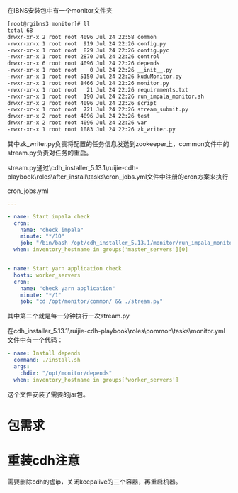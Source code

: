 在IBNS安装包中有一个monitor文件夹

```sh
[root@rgibns3 monitor]# ll
total 68
drwxr-xr-x 2 root root 4096 Jul 24 22:58 common
-rwxr-xr-x 1 root root  919 Jul 24 22:26 config.py
-rwxr-xr-x 1 root root  829 Jul 24 22:26 config.pyc
-rwxr-xr-x 1 root root 2870 Jul 24 22:26 control
drwxr-xr-x 6 root root 4096 Jul 24 22:26 depends
-rwxr-xr-x 1 root root    0 Jul 24 22:26 __init__.py
-rwxr-xr-x 1 root root 5150 Jul 24 22:26 kuduMonitor.py
-rwxr-xr-x 1 root root 8466 Jul 24 22:26 monitor.py
-rwxr-xr-x 1 root root   21 Jul 24 22:26 requirements.txt
-rwxr-xr-x 1 root root  190 Jul 24 22:26 run_impala_monitor.sh
drwxr-xr-x 2 root root 4096 Jul 24 22:26 script
-rwxr-xr-x 1 root root  721 Jul 24 22:26 stream_submit.py
drwxr-xr-x 2 root root 4096 Jul 24 22:26 test
drwxr-xr-x 2 root root 4096 Jul 24 22:26 var
-rwxr-xr-x 1 root root 1083 Jul 24 22:26 zk_writer.py
```

其中zk_writer.py负责将配置的任务信息发送到zookeeper上，common文件中的stream.py负责对任务的重启。

stream.py通过\cdh_installer_5.13.1\ruijie-cdh-playbook\roles\after_install\tasks\cron_jobs.yml文件中注册的cron方案来执行

cron_jobs.yml

```yaml
---

- name: Start impala check
  cron:
    name: "check impala"
    minute: "*/10"
    job: "/bin/bash /opt/cdh_installer_5.13.1/monitor/run_impala_monitor.sh"
  when: inventory_hostname in groups['master_servers'][0]


- name: Start yarn application check
  hosts: worker_servers
  cron:
    name: "check yarn application"
    minute: "*/1"
    job: "cd /opt/monitor/common/ && ./stream.py"
```

其中第二个就是每一分钟执行一次stream.py

在cdh_installer_5.13.1\ruijie-cdh-playbook\roles\common\tasks\monitor.yml文件中有一个代码：

```yaml
- name: Install depends
  command: ./install.sh
  args:
    chdir: "/opt/monitor/depends"
  when: inventory_hostname in groups['worker_servers']
```

这个文件安装了需要的jar包。



# 包需求



# 重装cdh注意

需要删除cdh的虚ip，关闭keepalive的三个容器，再重启机器。

